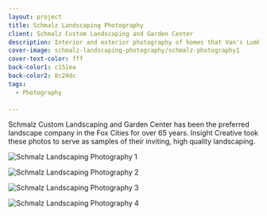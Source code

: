 ```yaml
---
layout: project
title: Schmalz Landscaping Photography
client: Schmalz Custom Landscaping and Garden Center
description: Interior and exterior photography of homes that Van's Lumber has built.
cover-image: schmalz-landscaping-photography/schmalz-photography1
cover-text-color: fff
back-color1: c151ea
back-color2: 8c24dc
tags:
  - Photography

---
```


Schmalz Custom Landscaping and Garden Center has been the preferred landscape company in the Fox Cities for over 65 years. Insight Creative took these photos to serve as samples of their inviting, high quality landscaping.

<div class="images">

<img class="half first fit" data-aos="fade-up" data-featherlight="/img/projects/schmalz-landscaping-photography/schmalz-photography1.jpg" src="/img/projects/schmalz-landscaping-photography/schmalz-photography1.jpg"
alt="Schmalz Landscaping Photography 1"
srcset="
/img/projects/schmalz-landscaping-photography/schmalz-photography1-2400.jpg 2400w,
/img/projects/schmalz-landscaping-photography/schmalz-photography1-1800.jpg 1800w,
/img/projects/schmalz-landscaping-photography/schmalz-photography1-1200.jpg 1200w,
/img/projects/schmalz-landscaping-photography/schmalz-photography1-900.jpg 900w,
/img/projects/schmalz-landscaping-photography/schmalz-photography1-600.jpg 600w,
/img/projects/schmalz-landscaping-photography/schmalz-photography1-400.jpg 400w" />

<img class="half last fit" data-aos="fade-up" data-aos-delay="200" data-featherlight="/img/projects/schmalz-landscaping-photography/schmalz-photography2.jpg" src="/img/projects/schmalz-landscaping-photography/schmalz-photography2.jpg"
alt="Schmalz Landscaping Photography 2"
srcset="
/img/projects/schmalz-landscaping-photography/schmalz-photography2-2400.jpg 2400w,
/img/projects/schmalz-landscaping-photography/schmalz-photography2-1800.jpg 1800w,
/img/projects/schmalz-landscaping-photography/schmalz-photography2-1200.jpg 1200w,
/img/projects/schmalz-landscaping-photography/schmalz-photography2-900.jpg 900w,
/img/projects/schmalz-landscaping-photography/schmalz-photography2-600.jpg 600w,
/img/projects/schmalz-landscaping-photography/schmalz-photography2-400.jpg 400w" />

<img class="half first fit" data-aos="fade-up" data-featherlight="/img/projects/schmalz-landscaping-photography/schmalz-photography3.jpg" src="/img/projects/schmalz-landscaping-photography/schmalz-photography3.jpg"
alt="Schmalz Landscaping Photography 3"
srcset="
/img/projects/schmalz-landscaping-photography/schmalz-photography3-2400.jpg 2400w,
/img/projects/schmalz-landscaping-photography/schmalz-photography3-1800.jpg 1800w,
/img/projects/schmalz-landscaping-photography/schmalz-photography3-1200.jpg 1200w,
/img/projects/schmalz-landscaping-photography/schmalz-photography3-900.jpg 900w,
/img/projects/schmalz-landscaping-photography/schmalz-photography3-600.jpg 600w,
/img/projects/schmalz-landscaping-photography/schmalz-photography3-400.jpg 400w" />

<img class="half last fit" data-aos="fade-up" data-aos-delay="200" data-featherlight="/img/projects/schmalz-landscaping-photography/schmalz-photography4.jpg" src="/img/projects/schmalz-landscaping-photography/schmalz-photography4.jpg"
alt="Schmalz Landscaping Photography 4"
srcset="
/img/projects/schmalz-landscaping-photography/schmalz-photography4-2400.jpg 2400w,
/img/projects/schmalz-landscaping-photography/schmalz-photography4-1800.jpg 1800w,
/img/projects/schmalz-landscaping-photography/schmalz-photography4-1200.jpg 1200w,
/img/projects/schmalz-landscaping-photography/schmalz-photography4-900.jpg 900w,
/img/projects/schmalz-landscaping-photography/schmalz-photography4-600.jpg 600w,
/img/projects/schmalz-landscaping-photography/schmalz-photography4-400.jpg 400w" />

</div>
